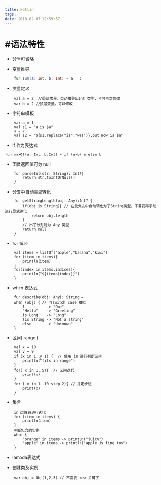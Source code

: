 ```yaml
---
title: kotlin
tags: 
date: 2018-02-07 12:59:37
---
```


# #语法特性
- 分号可省略

- 变量推导
```kotlin
	fun sum(a: Int, b: Int) = a   b
```

- 变量定义

```
	val a = 2  //局部常量。自动推导出Int 类型，不可再次修改
	var b = 2 //顶层变量。可以修改
```

- 字符串模板
```
	var a = 1
	val s1 = "a is $a"
	a = 2
	val s2 = "${s1.replace("is","was")},but now is $a"
```

- if 作为表达式

```
fun maxOf(a: Int, b:Int) = if (a>b) a else b
```

- 函数返回值可为 null

```
	fun parseInt(str: String): Int?{
		return str.toIntOrNull()
	}
```

- 分支中自动类型转化

```
	fun getStringLength(obj: Any):Int? {
		if(obj is String){ // 在此分支中自动转化为了String类型，不需要再手动进行显式转化
			return obj.length
		}
		// 出了分支则为 Any 类型
		return null
	}
```

- for 循环

```
	val items = listOf("apple","banana","kiwi")
	for (item in items){
		println(item)
	}
	for(index in items.indices){
		println("${items[index]}")
	}
```

- when 表达式

```
	fun describe(obj: Any): String =
	when (obj) { // 与switch case 相似
		1          -> "One"
		"Hello"    -> "Greeting"
		is Long    -> "Long"
		!is String -> "Not a string"
		else       -> "Unknown"
	}
```

- 区间( range )

```
	val x = 10
	val y = 9
	if (x in 1..y 1) {  // 使用 in 进行判断区间
		println("fits in range")
	}
	for( x in 1..5){  // 区间迭代
		print(x)
	}
	for ( x in 1..10 step 2){ // 指定步进
		print(x)
	}
```

- 集合

```
	in 运算符进行迭代
	for (item in items) {
		println(item)
	}
	判断包含的实例
	when {
		"orange" in items -> println("juicy")
		"apple" in items -> println("apple is fine too")
	}
```

- lambda表达式


- 创建类及实例

```
	var obj = Obj(1,2,3) // 不需要 new 关键字
```